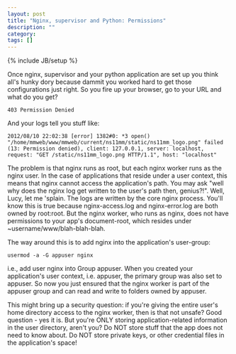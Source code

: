 ```yaml
---
layout: post
title: "Nginx, supervisor and Python: Permissions"
description: ""
category: 
tags: []
---
```

{% include JB/setup %}

Once nginx, supervisor and your python application are set up you think all's
hunky dory because dammit you worked hard to get those configurations just
right. So you fire up your browser, go to your URL and what do you get? 
    
    403 Permission Denied

And your logs tell you stuff like:

    2012/08/10 22:02:38 [error] 1382#0: *3 open()
    "/home/mmweb/www/mmweb/current/ns11mm/static/ns11mm_logo.png" failed (13: Permission denied), client: 127.0.0.1, server: localhost, request: "GET /static/ns11mm_logo.png HTTP/1.1", host: "localhost"

The problem is that nginx runs as root, but each nginx worker runs as the nginx
user. In the case of applications that reside under a user context, this means
that nginx cannot access the application's path. You may ask "well why does the
nginx log get written to the user's path then, genius?!". Well, Lucy, let me
'splain. The logs are written by the core nginx process. You'll know this is
true because nginx-access.log and nginx-error.log are both owned by root:root.
But the nginx worker, who runs as nginx, does not have permissions to your
app's document-root, which resides under ~username/www/blah-blah-blah.

The way around this is to add nginx into the application's user-group:

    usermod -a -G appuser nginx

i.e., add user nginx into Group appuser. When you created your application's
user context, i.e. appuser, the primary group was also set to appuser. So now
you just ensured that the nginx worker is part of the appuser group and can
read and write to folders owned by appuser.

This might bring up a security question: if you're giving the entire user's
home directory access to the nginx worker, then is that not unsafe? Good
question - yes it is. But you're ONLY storing application-related information
in the user directory, aren't you? Do NOT store stuff that the app does not
need to know about. Do NOT store private keys, or other credential files in the
application's space!

